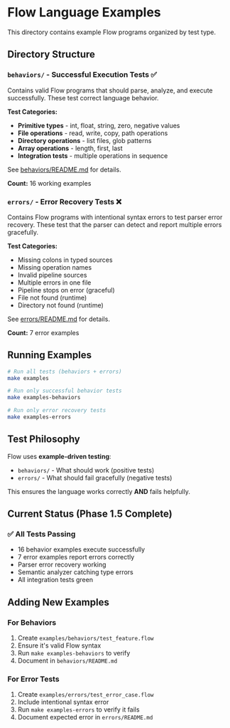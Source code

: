 # Flow Language Examples

This directory contains example Flow programs organized by test type.

## Directory Structure

### `behaviors/` - Successful Execution Tests ✅
Contains valid Flow programs that should parse, analyze, and execute successfully.
These test correct language behavior.

**Test Categories:**
- **Primitive types** - int, float, string, zero, negative values
- **File operations** - read, write, copy, path operations
- **Directory operations** - list files, glob patterns
- **Array operations** - length, first, last
- **Integration tests** - multiple operations in sequence

See [behaviors/README.md](behaviors/README.md) for details.

**Count:** 16 working examples

### `errors/` - Error Recovery Tests ❌
Contains Flow programs with intentional syntax errors to test parser error recovery.
These test that the parser can detect and report multiple errors gracefully.

**Test Categories:**
- Missing colons in typed sources
- Missing operation names
- Invalid pipeline sources
- Multiple errors in one file
- Pipeline stops on error (graceful)
- File not found (runtime)
- Directory not found (runtime)

See [errors/README.md](errors/README.md) for details.

**Count:** 7 error examples

## Running Examples

```bash
# Run all tests (behaviors + errors)
make examples

# Run only successful behavior tests
make examples-behaviors

# Run only error recovery tests
make examples-errors
```

## Test Philosophy

Flow uses **example-driven testing**:
- `behaviors/` - What should work (positive tests)
- `errors/` - What should fail gracefully (negative tests)

This ensures the language works correctly **AND** fails helpfully.

## Current Status (Phase 1.5 Complete)

### ✅ All Tests Passing
- 16 behavior examples execute successfully
- 7 error examples report errors correctly
- Parser error recovery working
- Semantic analyzer catching type errors
- All integration tests green

## Adding New Examples

### For Behaviors
1. Create `examples/behaviors/test_feature.flow`
2. Ensure it's valid Flow syntax
3. Run `make examples-behaviors` to verify
4. Document in `behaviors/README.md`

### For Error Tests
1. Create `examples/errors/test_error_case.flow`
2. Include intentional syntax error
3. Run `make examples-errors` to verify it fails
4. Document expected error in `errors/README.md`